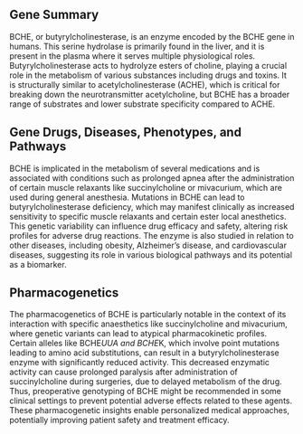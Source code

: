 ## Gene Summary
BCHE, or butyrylcholinesterase, is an enzyme encoded by the BCHE gene in humans. This serine hydrolase is primarily found in the liver, and it is present in the plasma where it serves multiple physiological roles. Butyrylcholinesterase acts to hydrolyze esters of choline, playing a crucial role in the metabolism of various substances including drugs and toxins. It is structurally similar to acetylcholinesterase (ACHE), which is critical for breaking down the neurotransmitter acetylcholine, but BCHE has a broader range of substrates and lower substrate specificity compared to ACHE.

## Gene Drugs, Diseases, Phenotypes, and Pathways
BCHE is implicated in the metabolism of several medications and is associated with conditions such as prolonged apnea after the administration of certain muscle relaxants like succinylcholine or mivacurium, which are used during general anesthesia. Mutations in BCHE can lead to butyrylcholinesterase deficiency, which may manifest clinically as increased sensitivity to specific muscle relaxants and certain ester local anesthetics. This genetic variability can influence drug efficacy and safety, altering risk profiles for adverse drug reactions. The enzyme is also studied in relation to other diseases, including obesity, Alzheimer’s disease, and cardiovascular diseases, suggesting its role in various biological pathways and its potential as a biomarker.

## Pharmacogenetics
The pharmacogenetics of BCHE is particularly notable in the context of its interaction with specific anaesthetics like succinylcholine and mivacurium, where genetic variants can lead to atypical pharmacokinetic profiles. Certain alleles like BCHE*UUA and BCHE*K, which involve point mutations leading to amino acid substitutions, can result in a butyrylcholinesterase enzyme with significantly reduced activity. This decreased enzymatic activity can cause prolonged paralysis after administration of succinylcholine during surgeries, due to delayed metabolism of the drug. Thus, preoperative genotyping of BCHE might be recommended in some clinical settings to prevent potential adverse effects related to these agents. These pharmacogenetic insights enable personalized medical approaches, potentially improving patient safety and treatment efficacy.